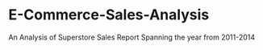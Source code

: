 # E-Commerce-Sales-Analysis
An Analysis of Superstore Sales Report Spanning the year from 2011-2014
